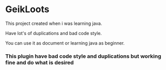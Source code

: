 # GeikLoots

This project created when i was learning java.

Have lot's of duplications and bad code style.

You can use it as document or learning java as beginner.

### This plugin have bad code style and duplications but working fine and do what is desired
